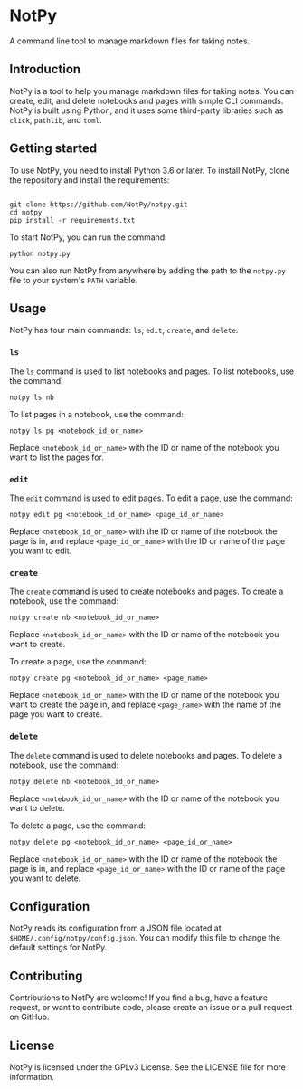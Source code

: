 # NotPy
A command line tool to manage markdown files for taking notes.

## Introduction
NotPy is a tool to help you manage markdown files for taking notes. You can create, edit, and delete notebooks and pages with simple CLI commands. NotPy is built using Python, and it uses some third-party libraries such as `click`, `pathlib`, and `toml`.

## Getting started
To use NotPy, you need to install Python 3.6 or later. To install NotPy, clone the repository and install the requirements:


```

git clone https://github.com/NotPy/notpy.git
cd notpy
pip install -r requirements.txt

```

To start NotPy, you can run the command:

```
python notpy.py
```

You can also run NotPy from anywhere by adding the path to the `notpy.py` file to your system's `PATH` variable.

## Usage
NotPy has four main commands: `ls`, `edit`, `create`, and `delete`.

### `ls`
The `ls` command is used to list notebooks and pages. To list notebooks, use the command:

```
notpy ls nb
```

To list pages in a notebook, use the command:

```
notpy ls pg <notebook_id_or_name>
```

Replace `<notebook_id_or_name>` with the ID or name of the notebook you want to list the pages for.

### `edit`
The `edit` command is used to edit pages. To edit a page, use the command:

```
notpy edit pg <notebook_id_or_name> <page_id_or_name>
```

Replace `<notebook_id_or_name>` with the ID or name of the notebook the page is in, and replace `<page_id_or_name>` with the ID or name of the page you want to edit.

### `create`
The `create` command is used to create notebooks and pages. To create a notebook, use the command:

```
notpy create nb <notebook_id_or_name>
```

Replace `<notebook_id_or_name>` with the ID or name of the notebook you want to create.

To create a page, use the command:

```
notpy create pg <notebook_id_or_name> <page_name>
```

Replace `<notebook_id_or_name>` with the ID or name of the notebook you want to create the page in, and replace `<page_name>` with the name of the page you want to create.

### `delete`
The `delete` command is used to delete notebooks and pages. To delete a notebook, use the command:

```
notpy delete nb <notebook_id_or_name>
```

Replace `<notebook_id_or_name>` with the ID or name of the notebook you want to delete.

To delete a page, use the command:

```
notpy delete pg <notebook_id_or_name> <page_id_or_name>
```

Replace `<notebook_id_or_name>` with the ID or name of the notebook the page is in, and replace `<page_id_or_name>` with the ID or name of the page you want to delete.

## Configuration
NotPy reads its configuration from a JSON file located at `$HOME/.config/notpy/config.json`. You can modify this file to change the default settings for NotPy.

## Contributing
Contributions to NotPy are welcome! If you find a bug, have a feature request, or want to contribute code, please create an issue or a pull request on GitHub.

## License
NotPy is licensed under the GPLv3 License. See the LICENSE file for more information.